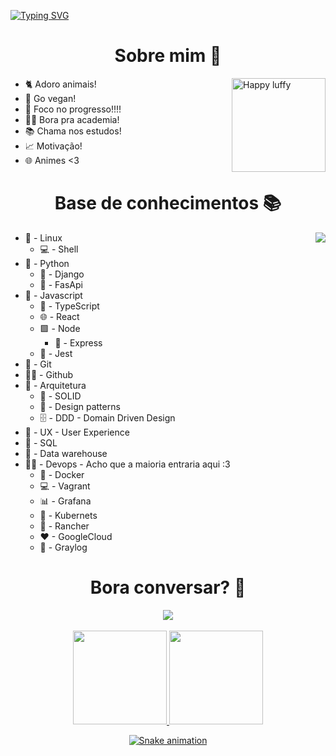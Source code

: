 
[![Typing SVG](https://readme-typing-svg.herokuapp.com?font=roboto&color=%238AD414&size=18&multiline=true&height=100&lines=%5Bnode1%5D+(local)+willian%40127.0.0.1+~+;%24+echo+%22Welcome!!!+%F0%9F%9A%80%22;Welcome!!!+%F0%9F%9A%80;%24)](https://git.io/typing-svg)


<h1 align='center'>Sobre mim 💬</h1>
<img align='right' height=150 src="https://media.giphy.com/media/aNeyXVMrED6fUO1Exy/giphy.gif" alt="Happy luffy"/>

- 🐈 Adoro animais!
- 🥦 Go vegan!
- 🚀 Foco no progresso!!!!
- 💪🏻 Bora pra academia!
- 📚 Chama nos estudos!
- 📈 Motivação!
- 🌐 Animes <3

<h1 align='center'>Base de conhecimentos 📚</h1>
<img align='right' src="https://media.giphy.com/media/H48YKEw3fXrcvIF2xE/giphy.gif"/>

- 👾 - Linux 
  - 💻 - Shell
- 🐍 - Python
  - 🐍 - Django
  - 🐍 - FasApi
- 🚀 - Javascript
  - 🚀 - TypeScript
  - 🌐 - React
  - 🟩 - Node
    - 🚈 - Express 
  - 🤡 - Jest
- 🔄 - Git
- 🐱‍🏍 - Github
- 🏦 - Arquitetura
  - 🧊 - SOLID
  - 📄 - Design patterns
  - 🗄 - DDD - Domain Driven Design
- 🤺 - UX - User Experience
- 🎲 - SQL
- 🎲 - Data warehouse
- 🐱‍👤 - Devops - Acho que a maioria entraria aqui :3
  - 🐳 - Docker
  - 💻 - Vagrant
  - 📊 - Grafana
  - 🐙 - Kubernets
  - 🐂 - Rancher 
  - ❤ - GoogleCloud
  - 📄 - Graylog

<h1 align='center'>Bora conversar? 📨</h1>
<div align='center'>
    <a href="https://www.linkedin.com/in/willian-soncini-783b18160" target="_blank"><img src="https://img.shields.io/badge/-LinkedIn-%230077B5?style=for-the-badge&logo=linkedin&logoColor=white" target="_blank"></a>
</div>
<br>
<div align='center'>
  <a href="https://github.com/williansoncini"> 
  <img height="150em" src="https://github-readme-stats.vercel.app/api?username=williansoncini"/>
  <img height="150em" src="https://github-readme-stats.vercel.app/api/top-langs/?username=williansoncini"/>
</div> 

<div align='center'>

![Snake animation](https://raw.githubusercontent.com/williansoncini/williansoncini/output/github-contribution-grid-snake.svg)

</div>
